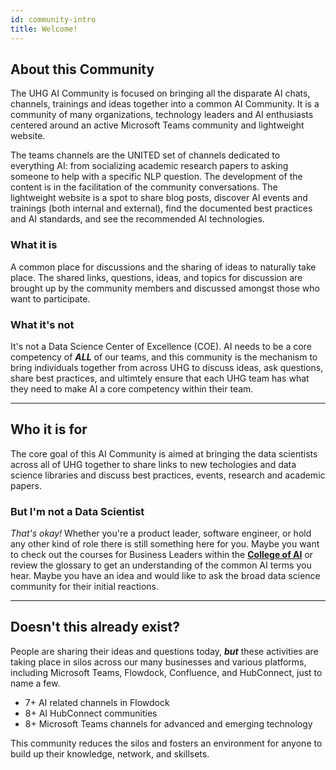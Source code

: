 ```yaml
---
id: community-intro
title: Welcome!
---
```


## __About this Community__


The UHG AI Community is focused on bringing all the disparate AI chats, channels, trainings and ideas together into a common AI Community. It is a community of many organizations, technology leaders and AI enthusiasts centered around an active Microsoft Teams community and lightweight website.

The teams channels are the UNITED set of channels dedicated to everything AI:  from socializing academic research papers to asking someone to help with a specific NLP question. The development of the content is in the facilitation of the community conversations. The lightweight website is a spot to share blog posts, discover AI events and trainings (both internal and external), find the documented best practices and AI standards, and see the recommended AI technologies.

### __What it is__

A common place for discussions and the sharing of ideas to naturally take place. The shared links, questions, ideas, and topics for discussion are brought up by the community members and discussed amongst those who want to participate.

### __What it's not__

It's not a Data Science Center of Excellence (COE). AI needs to be a core competency of **_ALL_** of our teams, and this community is the mechanism to bring individuals together from across UHG to discuss ideas, ask questions, share best practices, and ultimtely ensure that each UHG team has what they need to make AI a core competency within their team.

----

## __Who it is for__

The core goal of this AI Community is aimed at bringing the data scientists across all of UHG together to share links to new techologies and data science libraries and discuss best practices, events, research and academic papers.

### __But I'm not a Data Scientist__

*That's okay!* Whether you're a product leader, software engineer, or hold any other kind of role there is still something here for you. Maybe you want to check out the courses for Business Leaders within the [**College of AI**](/docs/training/uhg-training) or review the glossary to get an understanding of the common AI terms you hear. Maybe you have an idea and would like to ask the broad data science community for their initial reactions.

----

## __Doesn't this already exist?__

People are sharing their ideas and questions today, ***but*** these activities are taking place in silos across our many businesses and various platforms, including Microsoft Teams, Flowdock, Confluence, and HubConnect, just to name a few.

* 7+ AI related channels in Flowdock
* 8+ AI HubConnect communities
* 8+ Microsoft Teams channels for advanced and emerging technology

This community reduces the silos and fosters an environment for anyone to build up their knowledge, network, and skillsets.

